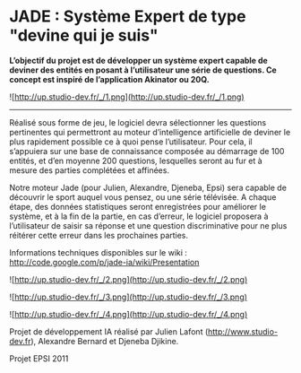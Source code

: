 # JADE : Système Expert de type "devine qui je suis" #

**L’objectif du projet est de développer un système expert capable de deviner des entités en posant à l’utilisateur une série de questions. Ce concept est inspiré de l’application Akinator ou 20Q.**


![http://up.studio-dev.fr/_/1.png](http://up.studio-dev.fr/_/1.png)


---


Réalisé sous forme de jeu, le logiciel devra sélectionner les questions pertinentes qui permettront au moteur d’intelligence artificielle de deviner le plus rapidement possible ce à quoi pense l’utilisateur. Pour cela, il s’appuiera sur une base de connaissance composée au démarrage de 100 entités, et d’en moyenne 200 questions, lesquelles seront au fur et à mesure des parties complétées et affinées.

Notre moteur Jade (pour Julien, Alexandre, Djeneba, Epsi) sera capable de découvrir le sport auquel vous pensez, ou une série télévisée. A chaque étape, des données statistiques seront enregistrées pour améliorer le système, et à la fin de la partie, en cas d’erreur, le logiciel proposera à l’utilisateur de saisir sa réponse et une question discriminative pour ne plus réitérer cette erreur dans les prochaines parties.

Informations techniques disponibles sur le wiki : http://code.google.com/p/jade-ia/wiki/Presentation

![http://up.studio-dev.fr/_/2.png](http://up.studio-dev.fr/_/2.png)

![http://up.studio-dev.fr/_/3.png](http://up.studio-dev.fr/_/3.png)

![http://up.studio-dev.fr/_/4.png](http://up.studio-dev.fr/_/4.png)

Projet de développement IA réalisé par Julien Lafont (http://www.studio-dev.fr), Alexandre Bernard et Djeneba Djikine.

Projet EPSI 2011